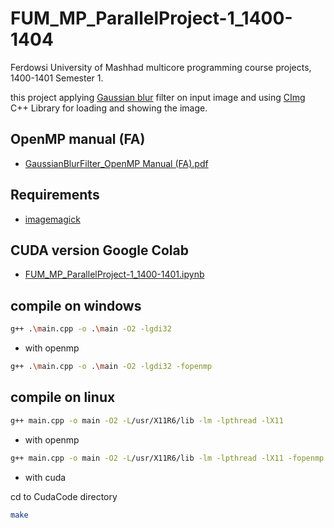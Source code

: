 # FUM_MP_ParallelProject-1_1400-1404
Ferdowsi University of Mashhad multicore programming course projects, 1400-1401 Semester 1.

this project applying [Gaussian blur](https://en.wikipedia.org/wiki/Gaussian_blur) filter on input image and using [CImg](https://cimg.eu/) C++ Library for loading and showing the image.

## OpenMP manual (FA)
* [GaussianBlurFilter_OpenMP Manual (FA).pdf](https://github.com/m-hafez/FUM_MP_ParallelProject-1_1400-1401/blob/master/GaussianBlurFilter_OpenMP%20Manual%20(FA).pdf)
## Requirements
* [imagemagick](https://imagemagick.org/script/download.php)

## CUDA version Google Colab
* [FUM_MP_ParallelProject-1_1400-1401.ipynb](https://colab.research.google.com/drive/1SLtdS1veZZU5Fy9zX8lLAZk5o5ogKmJu?usp=sharing)


## compile on windows 
```sh
g++ .\main.cpp -o .\main -O2 -lgdi32
```
* with openmp
```sh
g++ .\main.cpp -o .\main -O2 -lgdi32 -fopenmp
```
## compile on linux

```sh
g++ main.cpp -o main -O2 -L/usr/X11R6/lib -lm -lpthread -lX11 
```
* with openmp
```sh
g++ main.cpp -o main -O2 -L/usr/X11R6/lib -lm -lpthread -lX11 -fopenmp
```
* with cuda

 cd to CudaCode directory
```sh
make
```
